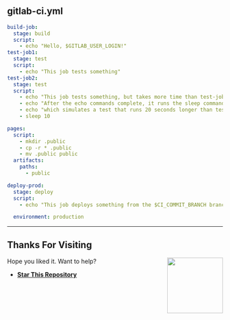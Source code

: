 ## gitlab-ci.yml
```yml
build-job:
  stage: build
  script:
    - echo "Hello, $GITLAB_USER_LOGIN!"
test-job1:
  stage: test
  script:
    - echo "This job tests something"
test-job2:
  stage: test
  script:
    - echo "This job tests something, but takes more time than test-job1."
    - echo "After the echo commands complete, it runs the sleep command for 20 seconds"
    - echo "which simulates a test that runs 20 seconds longer than test-job1"
    - sleep 10

pages:
  script:
    - mkdir .public
    - cp -r * .public
    - mv .public public
  artifacts:
    paths:
      - public

deploy-prod:
  stage: deploy
  script:
    - echo "This job deploys something from the $CI_COMMIT_BRANCH branch."

  environment: production
```

---

## **Thanks For Visiting**

<img src="https://i.gifer.com/origin/85/85a25f50ae5f4939336831d0b902e822_w200.gif" width=130 align=right>

Hope you liked it. Want to help?

- **[Star This Repository](https://github.com/clydebustamante/gitlab-ci)**
